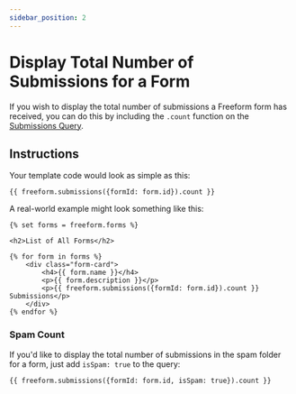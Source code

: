 ```yaml
---
sidebar_position: 2
---
```


# Display Total Number of Submissions for a Form

If you wish to display the total number of submissions a Freeform form has received, you can do this by including the `.count` function on the [Submissions Query](../../templates/queries/submissions/).

## Instructions

Your template code would look as simple as this:

```twig showLineNumbers
{{ freeform.submissions({formId: form.id}).count }}
```

A real-world example might look something like this:

```twig {9} showLineNumbers
{% set forms = freeform.forms %}

<h2>List of All Forms</h2>

{% for form in forms %}
    <div class="form-card">
        <h4>{{ form.name }}</h4>
        <p>{{ form.description }}</p>
        <p>{{ freeform.submissions({formId: form.id}).count }} Submissions</p>
    </div>
{% endfor %}
```

### Spam Count

If you'd like to display the total number of submissions in the spam folder for a form, just add `isSpam: true` to the query:

```twig showLineNumbers
{{ freeform.submissions({formId: form.id, isSpam: true}).count }}
```
